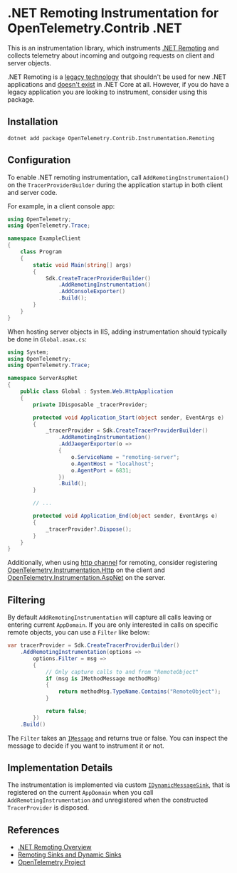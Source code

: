 # .NET Remoting Instrumentation for OpenTelemetry.Contrib .NET

This is an instrumentation library, which instruments [.NET Remoting](https://docs.microsoft.com/previous-versions/dotnet/netframework-3.0/72x4h507(v=vs.85))
and collects telemetry about incoming and outgoing requests on client
and server objects.

.NET Remoting is a [legacy technology](https://docs.microsoft.com/previous-versions/dotnet/netframework-3.0/kwdt6w2k(v=vs.85))
that shouldn't be used for new .NET applications and [doesn't exist](https://docs.microsoft.com/dotnet/core/porting/net-framework-tech-unavailable#remoting)
in .NET Core at all. However, if you do have a legacy application you are
looking to instrument, consider using this package.

## Installation

```shell
dotnet add package OpenTelemetry.Contrib.Instrumentation.Remoting
```

## Configuration

To enable .NET remoting instrumentation, call `AddRemotingInstrumentaion()` on
the `TracerProviderBuilder` during the application startup in both client and
server code.

For example, in a client console app:

```csharp
using OpenTelemetry;
using OpenTelemetry.Trace;

namespace ExampleClient
{
    class Program
    {
        static void Main(string[] args)
        {
            Sdk.CreateTracerProviderBuilder()
                .AddRemotingInstrumentation()
                .AddConsoleExporter()
                .Build();
        }
    }
}
```

When hosting server objects in IIS, adding instrumentation should typically
be done in `Global.asax.cs`:

```csharp
using System;
using OpenTelemetry;
using OpenTelemetry.Trace;

namespace ServerAspNet
{
    public class Global : System.Web.HttpApplication
    {
        private IDisposable _tracerProvider;

        protected void Application_Start(object sender, EventArgs e)
        {
            _tracerProvider = Sdk.CreateTracerProviderBuilder()
                .AddRemotingInstrumentation()
                .AddJaegerExporter(o =>
                {
                    o.ServiceName = "remoting-server";
                    o.AgentHost = "localhost";
                    o.AgentPort = 6831;
                })
                .Build();
        }

        // ...

        protected void Application_End(object sender, EventArgs e)
        {
            _tracerProvider?.Dispose();
        }
    }
}
```

Additionally, when using [http channel](https://docs.microsoft.com/dotnet/api/system.runtime.remoting.channels.http.httpchannel?view=netframework-4.8)
for remoting, consider registering [OpenTelemetry.Instrumentation.Http](https://github.com/open-telemetry/opentelemetry-dotnet/tree/master/src/OpenTelemetry.Instrumentation.Http)
on the client and [OpenTelemetry.Instrumentation.AspNet](https://github.com/open-telemetry/opentelemetry-dotnet/tree/master/src/OpenTelemetry.Instrumentation.AspNet)
on the server.

## Filtering

By default `AddRemotingInstrumentation` will capture all calls leaving
or entering current `AppDomain`. If you are only interested in calls on
specific remote objects, you can use a `Filter` like below:

```csharp
var tracerProvider = Sdk.CreateTracerProviderBuilder()
    .AddRemotingInstrumentation(options =>
        options.Filter = msg =>
        {
            // Only capture calls to and from "RemoteObject"
            if (msg is IMethodMessage methodMsg)
            {
                return methodMsg.TypeName.Contains("RemoteObject");
            }

            return false;
        })
    .Build()
```

The `Filter` takes an [`IMessage`](https://docs.microsoft.com/dotnet/api/system.runtime.remoting.messaging.imessage?view=netframework-4.8)
and returns true or false. You can inspect the message to decide if you
want to instrument it or not.

## Implementation Details

The instrumentation is implemented via custom [`IDynamicMessageSink`](https://docs.microsoft.com/dotnet/api/system.runtime.remoting.contexts.idynamicmessagesink?view=netframework-4.8),
that is registered on the current `AppDomain` when you call
`AddRemotingInstrumentation` and unregistered when the constructed
`TracerProvider` is disposed.

## References

* [.NET Remoting Overview](https://docs.microsoft.com/previous-versions/dotnet/articles/ms973857(v=msdn.10))
* [Remoting Sinks and Dynamic Sinks](https://docs.microsoft.com/previous-versions/dotnet/netframework-1.1/xec2wbt4(v=vs.71))
* [OpenTelemetry Project](https://opentelemetry.io/)
